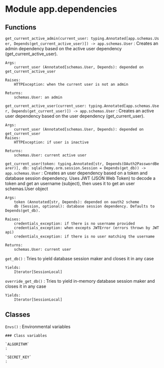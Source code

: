 Module app.dependencies
=======================

Functions
---------

    
`get_current_active_admin(current_user: typing.Annotated[app.schemas.User, Depends(get_current_active_user)]) ‑> app.schemas.User`
:   Creates an admin dependency based on the active user dependency (get_current_active_user). 
    
    Args:
        current_user (Annotated[schemas.User, Depends): depended on get_current_active_user
    
    Raises:
        HTTPException: when the current user is not an admin
    
    Returns:
        schemas.User: an admin

    
`get_current_active_user(current_user: typing.Annotated[app.schemas.User, Depends(get_current_user)]) ‑> app.schemas.User`
:   Creates an active user dependency based on the user dependency (get_current_user). 
    
    Args:
        current_user (Annotated[schemas.User, Depends): depended on get_current_user
    Raises:
        HTTPException: if user is inactive
    
    Returns:
        schemas.User: current active user

    
`get_current_user(token: typing.Annotated[str, Depends(OAuth2PasswordBearer)], db: sqlalchemy.orm.session.Session = Depends(get_db)) ‑> app.schemas.User`
:   Creates an user dependency based on a token and database session dependency.
    Uses JWT (JSON Web Token) to decode a token and get an username (subject), then uses it
    to get an user schemas.User object
    
    Args:
        token (Annotated[str, Depends): depended on oauth2 scheme
        db (Session, optional): database session dependency. Defaults to Depends(get_db).
    
    Raises:
        credentials_exception: if there is no username provided
        credentials_exception: when excepts JWTError (errors thrown by JWT api)
        credentials_exception: if there is no user matching the username
    
    Returns:
        schemas.User: current user

    
`get_db()`
:   Tries to yield database session maker and closes it in any case
    
    Yields:
        Iterator[SessionLocal]

    
`override_get_db()`
:   Tries to yield in-memory database session maker and closes it in any case
    
    Yields:
        Iterator[SessionLocal]

Classes
-------

`Envs()`
:   Environmental variables

    ### Class variables

    `ALGORITHM`
    :

    `SECRET_KEY`
    :